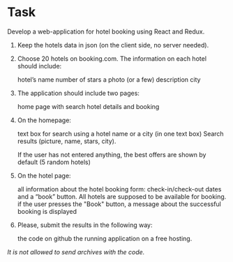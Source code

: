 # Task

Develop a web-application for hotel booking using React and Redux.

1. Keep the hotels data in json (on the client side, no server needed).

2. Choose 20 hotels on booking.com. The information on each hotel should include:

   hotel’s name
   number of stars
   a photo (or a few)
   description
   city

3. The application should include two pages:

   home page with search
   hotel details and booking

4. On the homepage:

   text box for search using a hotel name or a city (in one text box)
   Search results (picture, name, stars, city).

   If the user has not entered anything,
   the best offers are shown by default (5 random hotels)

5. On the hotel page:

   all information about the hotel
   booking form: check-in/check-out dates and a “book” button. All hotels are supposed to be available for booking.
   if the user presses the "Book" button, a message about the successful booking is displayed

6. Please, submit the results in the following way:

   the code on github
   the running application on a free hosting.

_It is not allowed to send archives with the code._
